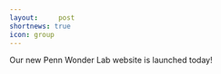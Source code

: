 ```yaml
---
layout:     post
shortnews: true
icon: group
---
```


Our new Penn Wonder Lab website is launched today! 